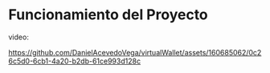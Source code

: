 # Funcionamiento del Proyecto
video: 

https://github.com/DanielAcevedoVega/virtualWallet/assets/160685062/0c26c5d0-6cb1-4a20-b2db-61ce993d128c